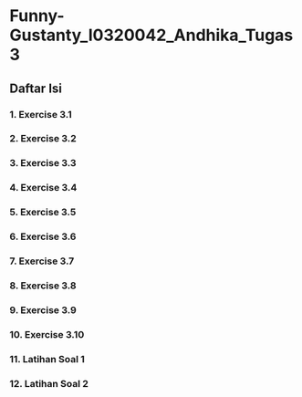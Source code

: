 # Funny-Gustanty_I0320042_Andhika_Tugas3

## Daftar Isi

### 1. Exercise 3.1
### 2. Exercise 3.2
### 3. Exercise 3.3
### 4. Exercise 3.4
### 5. Exercise 3.5
### 6. Exercise 3.6
### 7. Exercise 3.7
### 8. Exercise 3.8
### 9. Exercise 3.9
### 10. Exercise 3.10
### 11. Latihan Soal 1
### 12. Latihan Soal 2